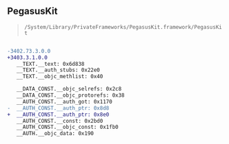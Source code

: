 ## PegasusKit

> `/System/Library/PrivateFrameworks/PegasusKit.framework/PegasusKit`

```diff

-3402.73.3.0.0
+3403.3.1.0.0
   __TEXT.__text: 0x6d838
   __TEXT.__auth_stubs: 0x22e0
   __TEXT.__objc_methlist: 0x40

   __DATA_CONST.__objc_selrefs: 0x2c8
   __DATA_CONST.__objc_protorefs: 0x38
   __AUTH_CONST.__auth_got: 0x1170
-  __AUTH_CONST.__auth_ptr: 0x8d8
+  __AUTH_CONST.__auth_ptr: 0x8e0
   __AUTH_CONST.__const: 0x2bd0
   __AUTH_CONST.__objc_const: 0x1fb0
   __AUTH.__objc_data: 0x190

```
